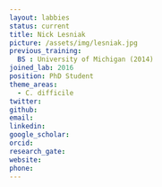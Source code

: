 ```yaml
---
layout: labbies
status: current
title: Nick Lesniak
picture: /assets/img/lesniak.jpg
previous_training:
  BS : University of Michigan (2014)
joined_lab: 2016
position: PhD Student
theme_areas:
  - C. difficile
twitter:
github:
email:
linkedin:
google_scholar:
orcid:
research_gate:
website:
phone:
---
```

